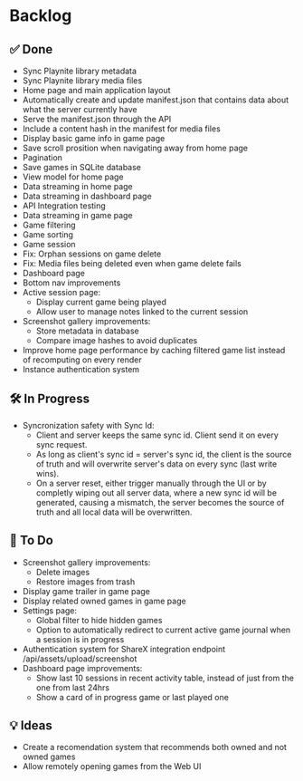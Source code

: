 # Backlog

## ✅ Done

- Sync Playnite library metadata
- Sync Playnite library media files
- Home page and main application layout
- Automatically create and update manifest.json that contains data about what the server currently have
- Serve the manifest.json through the API
- Include a content hash in the manifest for media files
- Display basic game info in game page
- Save scroll prosition when navigating away from home page
- Pagination
- Save games in SQLite database
- View model for home page
- Data streaming in home page
- Data streaming in dashboard page
- API Integration testing
- Data streaming in game page
- Game filtering
- Game sorting
- Game session
- Fix: Orphan sessions on game delete
- Fix: Media files being deleted even when game delete fails
- Dashboard page
- Bottom nav improvements
- Active session page:
  - Display current game being played
  - Allow user to manage notes linked to the current session
- Screenshot gallery improvements:
  - Store metadata in database
  - Compare image hashes to avoid duplicates
- Improve home page performance by caching filtered game list instead of recomputing on every render
- Instance authentication system

## 🛠️ In Progress

- Syncronization safety with Sync Id:
  - Client and server keeps the same sync id. Client send it on every sync request.
  - As long as client's sync id = server's sync id, the client is the source of truth and will overwrite server's data on every sync (last write wins).
  - On a server reset, either trigger manually through the UI or by completly wiping out all server data, where a new sync id will be generated, causing a mismatch, the server becomes the source of truth and all local data will be overwritten.

## 📌 To Do

- Screenshot gallery improvements:
  - Delete images
  - Restore images from trash
- Display game trailer in game page
- Display related owned games in game page
- Settings page:
  - Global filter to hide hidden games
  - Option to automatically redirect to current active game journal when a session is in progress
- Authentication system for ShareX integration endpoint /api/assets/upload/screenshot
- Dashboard page improvements:
  - Show last 10 sessions in recent activity table, instead of just from the one from last 24hrs
  - Show a card of in progress game or last played one

## 💡 Ideas

- Create a recomendation system that recommends both owned and not owned games
- Allow remotely opening games from the Web UI

